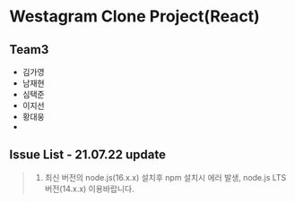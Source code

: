 # Westagram Clone Project(React)

## Team3

- 김가영
- 남재현
- 심택준
- 이지선
- 황대웅
-

## Issue List - 21.07.22 update

> 1. 최신 버전의 node.js(16.x.x) 설치후 npm 설치시 에러 발생, node.js LTS버전(14.x.x) 이용바랍니다.
